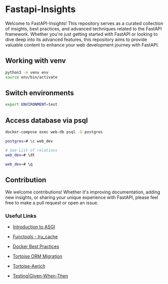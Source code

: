 # Fastapi-Insights

Welcome to FastAPI-Insights! This repository serves as a curated collection of insights, best practices, and advanced techniques related to the FastAPI framework. Whether you're just getting started with FastAPI or looking to dive deep into its advanced features, this repository aims to provide valuable content to enhance your web development journey with FastAPI.

## Working with venv

```bash
python3 -m venv env
source env/bin/activate
```

## Switch environments

```bash
export ENVIRONMENT=test
```

## Access database via psql

```bash
docker-compose exec web-db psql -U postgres

postgres=# \c web_dev

# See List of relations
web_dev=# \dt

web_dev=# \q
```

## Contribution

We welcome contributions! Whether it's improving documentation, adding new insights, or sharing your unique experience with FastAPI, please feel free to make a pull request or open an issue.

### Useful Links

- [Introduction to ASGI](https://florimond.dev/en/posts/2019/08/introduction-to-asgi-async-python-web/)

- [Functools - lru_cache](https://docs.python.org/3/library/functools.html#functools.lru_cache)

- [Docker Best Practices](https://testdriven.io/blog/docker-best-practices/)

- [Tortoise ORM Migration](https://tortoise.github.io/migration.html)

- [Tortoise-Aerich](https://github.com/tortoise/aerich)

- [Testing|Given-When-Then](https://martinfowler.com/bliki/GivenWhenThen.html)
